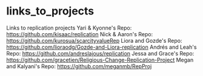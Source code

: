 # links_to_projects
Links to replication projects
Yari & Kyonne's Repo:  https://github.com/kisaac/replication
Nick & Aaron's Repo: https://github.com/kurosua/scarcityvalueRep
Liora and Gozde's Repo: https://github.com/lioraodg/Gozde-and-Liora-replication
Andrés and Leah's Repo: https://github.com/andreslajous/replication
Jessa and Grace's Repo: https://github.com/gracetien/Religious-Change-Replication-Project 
Megan and Kalyani's Repo: https://github.com/meganmb/RepProj
